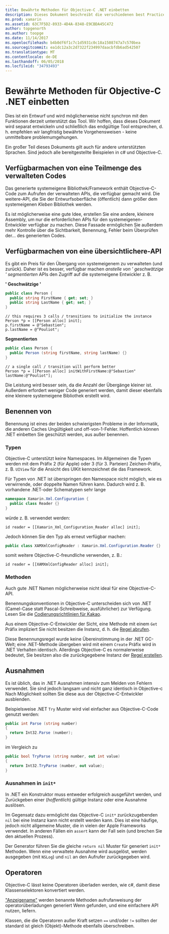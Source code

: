 ```yaml
---
title: Bewährte Methoden für Objective-C .NET einbetten
description: Dieses Dokument beschreibt die verschiedenen best Practices für Objective-c mit .NET einbetten Es wird erläutert, verfügbar machen eine Teilmenge des verwalteten Codes, eine übersichtlichere-API bereitstellen, Benennung und mehr.
ms.prod: xamarin
ms.assetid: 63C7F5D2-8933-4D4A-8348-E9CBDA45C472
author: topgenorth
ms.author: toopge
ms.date: 11/14/2017
ms.openlocfilehash: b4b0df6f1c7c1d5931c0c18a1508747a7c570bea
ms.sourcegitcommit: ea1dc12a3c2d7322f234997daacbfdb6ad542507
ms.translationtype: MT
ms.contentlocale: de-DE
ms.lasthandoff: 06/05/2018
ms.locfileid: "34793493"
---
```

# <a name="net-embedding-best-practices-for-objective-c"></a>Bewährte Methoden für Objective-C .NET einbetten

Dies ist ein Entwurf und wird möglicherweise nicht synchron mit den Funktionen derzeit unterstützt das Tool. Wir hoffen, dass dieses Dokument wird separat entwickeln und schließlich das endgültige Tool entsprechen, d. h. empfehlen wir langfristig bewährte Vorgehensweisen - keine unmittelbare problemumgehungen.

Ein großer Teil dieses Dokuments gilt auch für andere unterstützten Sprachen. Sind jedoch alle bereitgestellte Beispielen in c# und Objective-C.

## <a name="exposing-a-subset-of-the-managed-code"></a>Verfügbarmachen von eine Teilmenge des verwalteten Codes

Das generierte systemeigene Bibliothek/Framework enthält Objective-C-Code zum Aufrufen der verwalteten APIs, die verfügbar gemacht wird. Die weitere-API, die Sie der Entwurfsoberfläche (öffentlich) dann größer dem systemeigenen _Kleben_ Bibliothek werden.

Es ist möglicherweise eine gute Idee, erstellen Sie eine andere, kleinere Assembly, um nur die erforderlichen APIs für den systemeigenen-Entwickler verfügbar zu machen. Diese Fassade ermöglichen Sie außerdem mehr Kontrolle über die Sichtbarkeit, Benennung, Fehler beim Überprüfen der... des generierten Codes.

## <a name="exposing-a-chunkier-api"></a>Verfügbarmachen von eine übersichtlichere-API

Es gibt ein Preis für den Übergang von systemeigenem zu verwalteten (und zurück). Daher ist es besser, verfügbar machen _anstelle von ' geschwätzige ' segmentierten_ APIs den Zugriff auf die systemeigene Entwickler z. B.

**' Geschwätzige '**

```csharp
public class Person {
  public string FirstName { get; set; }
  public string LastName { get; set; }
}
```

```objc
// this requires 3 calls / transitions to initialize the instance
Person *p = [[Person alloc] init];
p.firstName = @"Sebastien";
p.lastName = @"Pouliot";
```

**Segmentierten**

```csharp
public class Person {
  public Person (string firstName, string lastName) {}
}
```

```objc
// a single call / transition will perform better
Person *p = [[Person alloc] initWithFirstName:@"Sebastien" lastName:@"Pouliot"];
```

Die Leistung wird besser sein, da die Anzahl der Übergänge kleiner ist. Außerdem erfordert weniger Code generiert werden, damit dieser ebenfalls eine kleinere systemeigene Bibliothek erstellt wird.

## <a name="naming"></a>Benennen von

Benennung ist eines der beiden schwierigsten Probleme in der Informatik, die anderen Caches Ungültigkeit und off-von-1-Fehler. Hoffentlich können .NET einbetten Sie geschützt werden, aus außer benennen.

### <a name="types"></a>Typen

Objective-C unterstützt keine Namespaces. Im Allgemeinen die Typen werden mit dem Präfix 2 (für Apple) oder 3 (für 3. Parteien) Zeichen-Präfix, z. B. `UIView` für die Ansicht des UIKit kennzeichnet die das Framework.

Für Typen von .NET ist überspringen den Namespace nicht möglich, wie es verwirrende, oder doppelte Namen führen kann. Dadurch wird z. B. vorhandene .NET-oder Schematypen sehr lange

```csharp
namespace Xamarin.Xml.Configuration {
  public class Reader {}
}
```

würde z. B. verwendet werden:

```objc
id reader = [[Xamarin_Xml_Configuration_Reader alloc] init];
```

Jedoch können Sie den Typ als erneut verfügbar machen:

```csharp
public class XAMXmlConfigReader : Xamarin.Xml.Configuration.Reader {}
```

somit weitere Objective-C-freundliche verwenden, z. B.:

```objc
id reader = [[XAMXmlConfigReader alloc] init];
```

### <a name="methods"></a>Methoden

Auch gute .NET Namen möglicherweise nicht ideal für eine Objective-C-API.

Benennungskonventionen in Objective-C unterscheiden sich von .NET (Camel-Case statt Pascal-Schreibweise, ausführlicher) zur Verfügung.
Lesen Sie die [Codierungsrichtlinien für Kakao](https://developer.apple.com/library/content/documentation/Cocoa/Conceptual/CodingGuidelines/Articles/NamingMethods.html#//apple_ref/doc/uid/20001282-BCIGIJJF).

Aus einem Objective-C-Entwickler der Sicht, eine Methode mit einem `Get` Präfix impliziert Sie nicht besitzen die Instanz, d. h. die [Regel abrufen](https://developer.apple.com/library/content/documentation/CoreFoundation/Conceptual/CFMemoryMgmt/Concepts/Ownership.html#//apple_ref/doc/uid/20001148-SW1).

Diese Benennungsregel wurde keine Übereinstimmung in der .NET GC-Welt; eine .NET-Methode übergeben wird mit einem `Create` Präfix wird in .NET Verhalten identisch. Allerdings Objective-C es normalerweise bedeutet, Sie besitzen also die zurückgegebene Instanz der [Regel erstellen](https://developer.apple.com/library/content/documentation/CoreFoundation/Conceptual/CFMemoryMgmt/Concepts/Ownership.html#//apple_ref/doc/uid/20001148-103029).

## <a name="exceptions"></a>Ausnahmen

Es ist üblich, das in .NET Ausnahmen intensiv zum Melden von Fehlern verwendet. Sie sind jedoch langsam und nicht ganz identisch in Objective-c Nach Möglichkeit sollten Sie diese aus der Objective-C-Entwickler ausblenden.

Beispielsweise .NET `Try` Muster wird viel einfacher aus Objective-C-Code genutzt werden:

```csharp
public int Parse (string number)
{
  return Int32.Parse (number);
}
```

im Vergleich zu

```csharp
public bool TryParse (string number, out int value)
{
  return Int32.TryParse (number, out value);
}
```

### <a name="exceptions-inside-init"></a>Ausnahmen in `init*`

In .NET ein Konstruktor muss entweder erfolgreich ausgeführt werden, und Zurückgeben einer (_hoffentlich_) gültige Instanz oder eine Ausnahme auslösen.

Im Gegensatz dazu ermöglicht das Objective-C `init*` zurückzugebenden `nil` bei eine Instanz kann nicht erstellt werden kann. Dies ist eine häufige, jedoch nicht allgemeine Muster, die in vielen der Apple Frameworks verwendet. In anderen Fällen ein `assert` kann der Fall sein (und brechen Sie den aktuellen Prozess).

Der Generator führen Sie die gleiche `return nil` Muster für generiert `init*` Methoden. Wenn eine verwaltete Ausnahme wird ausgelöst, werden ausgegeben (mit `NSLog`) und `nil` an den Aufrufer zurückgegeben wird.

## <a name="operators"></a>Operatoren

Objective-C lässt keine Operatoren überladen werden, wie c#, damit diese Klassenselektoren konvertiert werden.

["Anzeigename"](https://docs.microsoft.com/dotnet/standard/design-guidelines/operator-overloads) werden benannte Methoden aufrufanweisung der operatorüberladungen generiert Wenn gefunden, und eine einfachere API nutzen, liefern.

Klassen, die die Operatoren außer Kraft setzen `==` und/oder `!=` sollten der standard ist gleich (Objekt)-Methode ebenfalls überschreiben.
